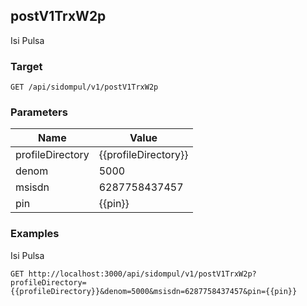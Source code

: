 ## postV1TrxW2p
Isi Pulsa

### Target
```
GET /api/sidompul/v1/postV1TrxW2p
```

### Parameters
Name | Value
--- | ---
profileDirectory|{{profileDirectory}}
denom|5000
msisdn|6287758437457
pin|{{pin}}



### Examples
Isi Pulsa
```
GET http://localhost:3000/api/sidompul/v1/postV1TrxW2p?profileDirectory={{profileDirectory}}&denom=5000&msisdn=6287758437457&pin={{pin}}
```

